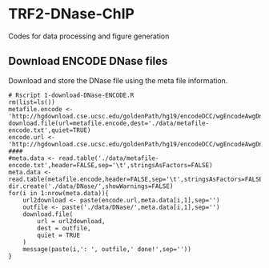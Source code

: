 # TRF2-DNase-ChIP
Codes for data processing and figure generation

## Download ENCODE DNase files
Download and store the DNase file using the meta file information.
```{R}
# Rscript 1-download-DNase-ENCODE.R
rm(list=ls())
metafile.encode <- 'http://hgdownload.cse.ucsc.edu/goldenPath/hg19/encodeDCC/wgEncodeAwgDnaseUniform/files.txt'
download.file(url=metafile.encode,dest='./data/metafile-encode.txt',quiet=TRUE)
encode.url <- 'http://hgdownload.cse.ucsc.edu/goldenPath/hg19/encodeDCC/wgEncodeAwgDnaseUniform/'
####
#meta.data <- read.table('./data/metafile-encode.txt',header=FALSE,sep='\t',stringsAsFactors=FALSE)
meta.data <- read.table(metafile.encode,header=FALSE,sep='\t',stringsAsFactors=FALSE)
dir.create('./data/DNase/',showWarnings=FALSE)
for(i in 1:nrow(meta.data)){
	url2download <- paste(encode.url,meta.data[i,1],sep='')
	outfile <- paste('./data/DNase/',meta.data[i,1],sep='')
	download.file(
		url = url2download,
		dest = outfile,
		quiet = TRUE
	)
	message(paste(i,': ', outfile,' done!',sep=''))
}

```

